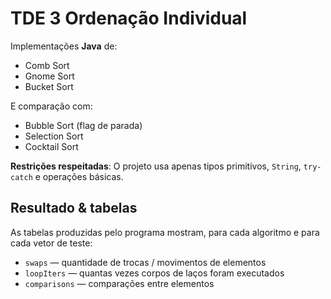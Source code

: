 # TDE 3 Ordenação Individual

Implementações **Java** de:
- Comb Sort
- Gnome Sort
- Bucket Sort

E comparação com:
- Bubble Sort (flag de parada)
- Selection Sort
- Cocktail Sort

**Restrições respeitadas**: O projeto usa apenas tipos primitivos, `String`, `try-catch` e operações básicas.

## Resultado & tabelas
As tabelas produzidas pelo programa mostram, para cada algoritmo e para cada vetor de teste:
- `swaps` — quantidade de trocas / movimentos de elementos
- `loopIters` — quantas vezes corpos de laços foram executados
- `comparisons` — comparações entre elementos
